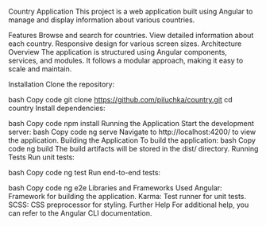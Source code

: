 Country Application
This project is a web application built using Angular to manage and display information about various countries.

Features
Browse and search for countries.
View detailed information about each country.
Responsive design for various screen sizes.
Architecture Overview
The application is structured using Angular components, services, and modules. It follows a modular approach, making it easy to scale and maintain.

Installation
Clone the repository:

bash
Copy code
git clone https://github.com/piluchka/country.git
cd country
Install dependencies:

bash
Copy code
npm install
Running the Application
Start the development server:
bash
Copy code
ng serve
Navigate to http://localhost:4200/ to view the application.
Building the Application
To build the application:
bash
Copy code
ng build
The build artifacts will be stored in the dist/ directory.
Running Tests
Run unit tests:

bash
Copy code
ng test
Run end-to-end tests:

bash
Copy code
ng e2e
Libraries and Frameworks Used
Angular: Framework for building the application.
Karma: Test runner for unit tests.
SCSS: CSS preprocessor for styling.
Further Help
For additional help, you can refer to the Angular CLI documentation.
